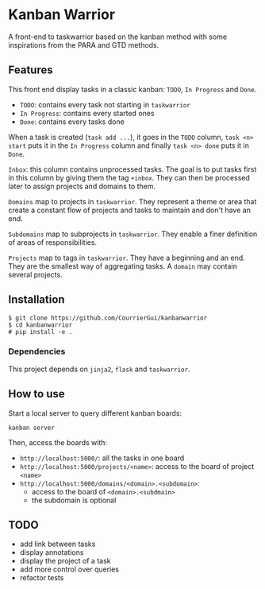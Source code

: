 # Kanban Warrior

A front-end to taskwarrior based on the kanban method with some inspirations
from the PARA and GTD methods.

## Features

This front end display tasks in a classic kanban: `TODO`, `In Progress` and `Done`.
- `TODO`: contains every task not starting in `taskwarrior`
- `In Progress`: contains every started ones
- `Done`: contains every tasks done

When a task is created (`task add ...`), it goes in the `TODO` column, `task
<n> start` puts it in the `In Progress` column and finally `task <n> done` puts
it in `Done`.

`Inbox`: this column contains unprocessed tasks. The goal is to put tasks first
in this column by giving them the tag `+inbox`. They can then be processed
later to assign projects and domains to them.

`Domains` map to projects in `taskwarrior`. They represent a theme or area that
create a constant flow of projects and tasks to maintain and don't have an end.

`Subdomains` map to subprojects in `taskwarrior`. They enable a finer
definition of areas of responsibilities.

`Projects` map to tags in `taskwarrior`. They have a beginning and an end.
They are the smallest way of aggregating tasks. A `domain` may contain
several projects.

## Installation

```
$ git clone https://github.com/CourrierGui/kanbanwarrior
$ cd kanbanwarrior
# pip install -e .
```

### Dependencies

This project depends on `jinja2`, `flask` and `taskwarrior`.

## How to use

Start a local server to query different kanban boards:
```
kanban server
```

Then, access the boards with:
- `http://localhost:5000/`: all the tasks in one board
- `http://localhost:5000/projects/<name>`: access to the board of project `<name>`
- `http://localhost:5000/domains/<domain>.<subdomain>`:
    - access to the board of `<domain>.<subdmain>`
    - the subdomain is optional

## TODO

- add link between tasks
- display annotations
- display the project of a task
- add more control over queries
- refactor tests
